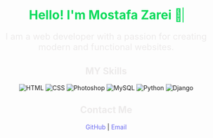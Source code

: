 <h1 align="center" style="color:#0bdb5b;">
Hello! I'm Mostafa Zarei 👋<span style="border-right: 2px solid; animation: blink-caret 0.75s step-end infinite;"></span>
</h1>

<p align="center" style="font-size: 20px; color: #eceaea;">
I am a web developer with a passion for creating modern and functional websites.
</p>

<h2 align="center" style="color: #eceaea;">MY Skills</h2>

<p align="center">
  <img src="https://img.shields.io/badge/HTML-%230073e6?style=for-the-badge&logo=html5&logoColor=white" alt="HTML">
  <img src="https://img.shields.io/badge/CSS-%230073e6?style=for-the-badge&logo=css3&logoColor=white" alt="CSS">
  <img src="https://img.shields.io/badge/Photoshop-%230073e6?style=for-the-badge&logo=adobe-photoshop&logoColor=white" alt="Photoshop">
  <img src="https://img.shields.io/badge/MySQL-%230073e6?style=for-the-badge&logo=mysql&logoColor=white" alt="MySQL">
  <img src="https://img.shields.io/badge/Python-%230073e6?style=for-the-badge&logo=python&logoColor=white" alt="Python">
  <img src="https://img.shields.io/badge/Django-%230073e6?style=for-the-badge&logo=django&logoColor=white" alt="Django">
</p>

<h2 align="center" style="color: #eceaea;">Contact Me</h2>

<p align="center">
  <a href="https://github.com/MO-ZAREI84" style="color: #6a6af1; text-decoration: none;">GitHub</a> |
  <a href="mailto:zareisanim@gmail.com" style="color: #6a6af1; text-decoration: none;">Email</a>
</p>

>

